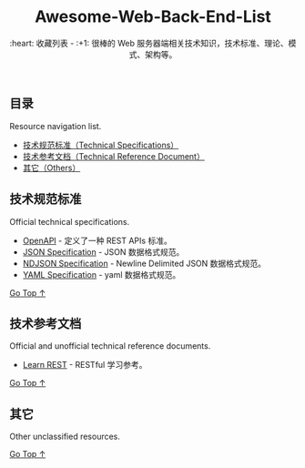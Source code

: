 <div align="center">
  <h1>Awesome-Web-Back-End-List</h1>

  <p>:heart: 收藏列表 - :+1: 很棒的 Web 服务器端相关技术知识，技术标准、理论、模式、架构等。</p>
</div>

<br />

## 目录

Resource navigation list.

- [技术规范标准（Technical Specifications）](#技术规范标准)
- [技术参考文档（Technical Reference Document）](#技术参考文档)
- [其它（Others）](#其它)

## 技术规范标准

Official technical specifications.

- [OpenAPI](https://www.openapis.org/) - 定义了一种 REST APIs 标准。
- [JSON Specification](http://www.json.org/) - JSON 数据格式规范。
- [NDJSON Specification](http://ndjson.org/) - Newline Delimited JSON 数据格式规范。
- [YAML Specification](https://yaml.org/) - yaml 数据格式规范。

[Go Top ↑](#awesome-web-back-end-list)

## 技术参考文档

Official and unofficial technical reference documents.

- [Learn REST](http://rest.elkstein.org/) - RESTful 学习参考。

[Go Top ↑](#awesome-web-back-end-list)

## 其它

Other unclassified resources.

[Go Top ↑](#awesome-web-back-end-list)
